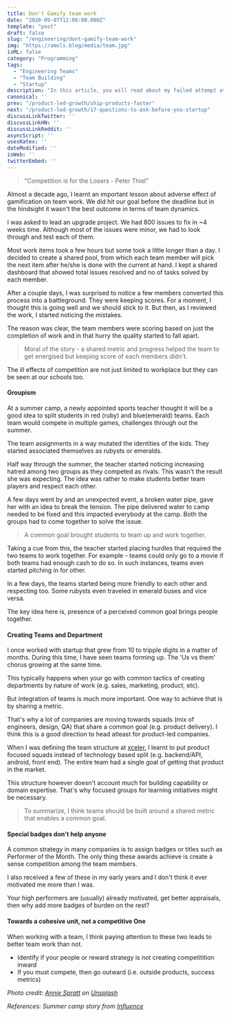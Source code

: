 ```yaml
---
title: Don't Gamify team work
date: "2020-09-07T12:00:00.000Z"
template: "post"
draft: false
slug: "/engineering/dont-gamify-team-work"
img: "https://amols.blog/media/team.jpg"
isML: false
category: "Programming"
tags:
  - "Engineering Teams"
  - "Team Building" 
  - "Startup"
description: "In this article, you will read about my failed attempt at gamification, psychology of competition and why copy cat semantics of employee recognition may not work for you."
canonical: ''
prev: "/product-led-growth/ship-products-faster"
next: "/product-led-growth/17-questions-to-ask-before-you-startup"
discussLinkTwitter: ''
discussLinkHN: ''
discussLinkReddit: ''
asyncScript: ''
usesKatex: ''
dateModified: ''
isWeb: ''
twitterEmbed: ''
---
```


> "Competition is for the Losers - Peter Thiel"

Almost a decade ago, I learnt an important lesson about adverse effect of gamification on team work. We did hit our goal before the deadline but in the hindsight it wasn't the best outcome in terms of team dynamics. 

I was asked to lead an upgrade project. We had 800 issues to fix in ~4 weeks time. Although most of the issues were minor, we had to look through and test each of them.  

Most work items took a few hours but some took a little longer than a day. I decided to create a shared pool, from which each team member will pick the next item after he/she is done with the current at hand. I kept a shared dashboard that showed total issues resolved and no of tasks solved by each member.  

After a couple days, I was surprised to notice a few members converted this process into a battleground.  They were keeping scores.  For a moment, I thought this is going well and we should stick to it. But then, as I reviewed the work, I started noticing the mistakes.  

The reason was clear, the team members were scoring based on just the completion of work and in that hurry the quality started to fall apart. 

> Moral of the story - a shared metric and progress helped the team to get energised but keeping score of each members didn't. 

The ill effects of competition are not just limited to workplace but they can be seen at our schools too. 

#### Groupism 

At a summer camp, a newly appointed sports teacher thought it will be a good idea to split students in red (ruby) and blue(emerald) teams. Each team would compete in multiple games, challenges through out the summer.  

The team assignments in a way mutated the identities of the kids. They started associated themselves as rubysts or emeralds. 

Half way through the summer, the teacher started noticing increasing hatred among two groups as they competed as rivals.  This wasn't the result she was expecting. The idea was rather to make students better team players and respect each other. 

A few days went by and an unexpected event, a broken water pipe, gave her with an idea to break the tension.  The pipe delivered water to camp needed to be fixed and this impacted everybody at the camp. Both the groups had to come together to solve the issue.

> A common goal brought students to team up and work together. 

Taking a cue from this, the teacher started placing hurdles that required the two teams to work together. For example - teams could only go to a movie if both teams had enough cash to do so. In such instances, teams even started pitching in for other.  

In a few days, the teams started being more friendly to each other and respecting too. Some rubysts even traveled in emerald buses and vice versa.

The key idea here is, presence of a perceived common goal brings people together.

#### Creating Teams and Department
I once worked with startup that grew from 10 to tripple digits in a matter of months. During this time, I have seen teams forming up. The 'Us vs them' chorus growing at the same time. 

This typically happens when your go with common tactics of creating departments by nature of work (e.g. sales, marketing, product, etc). 

But integration of teams is much more important. One way to achieve that is by sharing a metric. 

That's why a lot of companies are moving towards squads (mix of engineers, design, QA) that share a common goal (e.g. product delivery). I think this is a good direction to head atleast for product-led companies. 


When I was defining the team structure at [xceler](http://xcelerator.ninja/), I learnt to put product focused squads instead of technology based split (e.g. backend/API, android, front end). The entire team had a single goal of getting that product in the market.   

This structure however doesn't account much for building capability or domain expertise. That's why focused groups for learning initiatives might be necessary. 

> To summarize, I think teams should be built around a shared metric that enables a common goal.

#### Special badges don't help anyone
A common strategy in many companies is to assign badges or titles such as Performer of the Month. The only thing these awards achieve is create a sense competition among the team members.

I also received a few of these in my early years and I don't think it ever motivated me more than I was.  

Your high performers are (usually) already motivated, get better appraisals, then why add more badges of burden on the rest? 

#### Towards a cohesive unit, not a competitive One
When working with a team, I think paying attention to these two leads to better team work than not. 

- Identify if your people or reward strategy is not creating competitition inward
- If you must compete, then go outward (i.e. outside products, success metrics)




*Photo credit: [Annie Spratt]("https://unsplash.com/@anniespratt?utm_source=unsplash&amp;utm_medium=referral&amp;utm_content=creditCopyText") on [Unsplash]("https://unsplash.com/?utm_source=unsplash&amp;utm_medium=referral&amp;utm_content=creditCopyText")*

*References: Summer camp story from [Influence](https://www.amazon.in/Influence-Psychology-Persuasion-Business-Essentials-ebook/dp/B002BD2UUC)*

